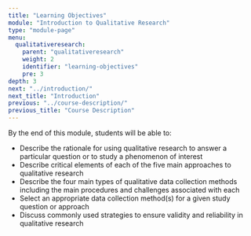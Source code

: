 ```yaml
---
title: "Learning Objectives"
module: "Introduction to Qualitative Research"
type: "module-page"
menu:
  qualitativeresearch:
    parent: "qualitativeresearch"
    weight: 2
    identifier: "learning-objectives"
    pre: 3
depth: 3
next: "../introduction/"
next_title: "Introduction"
previous: "../course-description/"
previous_title: "Course Description"
---
```


By the end of this module, students will be able to:

* Describe the rationale for using qualitative research to answer a particular question or to study a phenomenon of interest
* Describe critical elements of each of the five main approaches to qualitative research
* Describe the four main types of qualitative data collection methods including the main procedures and challenges associated with each
* Select an appropriate data collection method(s) for a given study question or approach
* Discuss commonly used strategies to ensure validity and reliability in qualitative research
